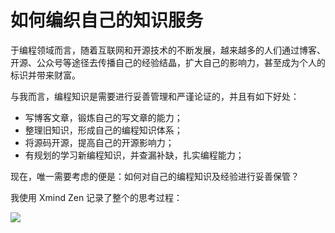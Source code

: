 # 如何编织自己的知识服务

于编程领域而言，随着互联网和开源技术的不断发展，越来越多的人们通过博客、开源、公众号等途径去传播自己的经验结晶，扩大自己的影响力，甚至成为个人的标识并带来财富。

与我而言，编程知识是需要进行妥善管理和严谨论证的，并且有如下好处：

- 写博客文章，锻炼自己的写文章的能力；
- 整理旧知识，形成自己的编程知识体系；
- 将源码开源，提高自己的开源影响力；
- 有规划的学习新编程知识，并查漏补缺，扎实编程能力；

<!-- more -->

现在，唯一需要考虑的便是：如何对自己的编程知识及经验进行妥善保管？

我使用 Xmind Zen 记录了整个的思考过程：

![](https://gitee.com/kuzank/Resource/raw/master/weekly/2020/06-Knowledge-Server.jpg)
